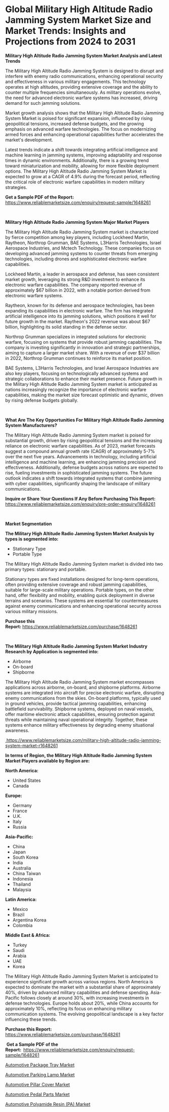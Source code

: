 <p><h1>Global Military High Altitude Radio Jamming System Market Size and Market Trends: Insights and Projections from 2024 to 2031</h1></p><p><strong>Military High Altitude Radio Jamming System Market Analysis and Latest Trends</strong></p>
<p><p>The Military High Altitude Radio Jamming System is designed to disrupt and interfere with enemy radio communications, enhancing operational security and effectiveness in various military engagements. This technology operates at high altitudes, providing extensive coverage and the ability to counter multiple frequencies simultaneously. As military operations evolve, the need for advanced electronic warfare systems has increased, driving demand for such jamming solutions.</p><p>Market growth analysis shows that the Military High Altitude Radio Jamming System Market is poised for significant expansion, influenced by rising geopolitical tensions, increased defense budgets, and the growing emphasis on advanced warfare technologies. The focus on modernizing armed forces and enhancing operational capabilities further accelerates the market's development.</p><p>Latest trends indicate a shift towards integrating artificial intelligence and machine learning in jamming systems, improving adaptability and response times in dynamic environments. Additionally, there is a growing trend toward miniaturization and mobility, allowing for more flexible deployment options. The Military High Altitude Radio Jamming System Market is expected to grow at a CAGR of 4.9% during the forecast period, reflecting the critical role of electronic warfare capabilities in modern military strategies.</p></p>
<p><strong>Get a Sample PDF of the Report:&nbsp;</strong> <a href="https://www.reliablemarketsize.com/enquiry/request-sample/1648261?utm_campaign=1608&utm_medium=2&utm_source=Github&utm_content=ia&utm_term=14102024&utm_id=military-high-altitude-radio-jamming-system">https://www.reliablemarketsize.com/enquiry/request-sample/1648261</a></p>
<p>&nbsp;</p>
<p><strong>Military High Altitude Radio Jamming System Major Market Players</strong></p>
<p><p>The Military High Altitude Radio Jamming System market is characterized by fierce competition among key players, including Lockheed Martin, Raytheon, Northrop Grumman, BAE Systems, L3Harris Technologies, Israel Aerospace Industries, and Mctech Technology. These companies focus on developing advanced jamming systems to counter threats from emerging technologies, including drones and sophisticated electronic warfare capabilities.</p><p>Lockheed Martin, a leader in aerospace and defense, has seen consistent market growth, leveraging its strong R&D investment to enhance its electronic warfare capabilities. The company reported revenue of approximately $67 billion in 2022, with a notable portion derived from electronic warfare systems.</p><p>Raytheon, known for its defense and aerospace technologies, has been expanding its capabilities in electronic warfare. The firm has integrated artificial intelligence into its jamming solutions, which positions it well for future growth in the market. Raytheon's 2022 revenue was about $67 billion, highlighting its solid standing in the defense sector.</p><p>Northrop Grumman specializes in integrated solutions for electronic warfare, focusing on systems that provide robust jamming capabilities. The company is investing significantly in innovation and strategic partnerships, aiming to capture a larger market share. With a revenue of over $37 billion in 2022, Northrop Grumman continues to reinforce its market position.</p><p>BAE Systems, L3Harris Technologies, and Israel Aerospace Industries are also key players, focusing on technologically advanced systems and strategic collaborations to enhance their market presence. Future growth in the Military High Altitude Radio Jamming System market is anticipated as nations increasingly recognize the importance of electronic warfare capabilities, making the market size forecast optimistic and dynamic, driven by rising defense budgets globally.</p></p>
<p>&nbsp;</p>
<p><strong>What Are The Key Opportunities For Military High Altitude Radio Jamming System Manufacturers?</strong></p>
<p><p>The Military High Altitude Radio Jamming System market is poised for substantial growth, driven by rising geopolitical tensions and the increasing reliance on electronic warfare capabilities. As of 2023, market forecasts suggest a compound annual growth rate (CAGR) of approximately 5-7% over the next five years. Advancements in technology, including artificial intelligence and machine learning, are enhancing jamming precision and effectiveness. Additionally, defense budgets across nations are expected to rise, fueling investments in sophisticated jamming systems. The future outlook indicates a shift towards integrated systems that combine jamming with cyber capabilities, significantly shaping the landscape of military communications.</p></p>
<p><strong>Inquire or Share Your Questions If Any Before Purchasing This Report:</strong> <a href="https://www.reliablemarketsize.com/enquiry/pre-order-enquiry/1648261?utm_campaign=1608&utm_medium=2&utm_source=Github&utm_content=ia&utm_term=14102024&utm_id=military-high-altitude-radio-jamming-system">https://www.reliablemarketsize.com/enquiry/pre-order-enquiry/1648261</a></p>
<p>&nbsp;</p>
<p><strong>Market Segmentation</strong></p>
<p><strong>The Military High Altitude Radio Jamming System Market Analysis by types is segmented into:</strong></p>
<p><ul><li>Stationary Type</li><li>Portable Type</li></ul></p>
<p><p>The Military High Altitude Radio Jamming System market is divided into two primary types: stationary and portable. </p><p>Stationary types are fixed installations designed for long-term operations, often providing extensive coverage and robust jamming capabilities, suitable for large-scale military operations. Portable types, on the other hand, offer flexibility and mobility, enabling quick deployment in diverse terrains and scenarios. These systems are essential for countermeasures against enemy communications and enhancing operational security across various military missions.</p></p>
<p><strong>Purchase this Report:&nbsp;</strong><a href="https://www.reliablemarketsize.com/purchase/1648261?utm_campaign=1608&utm_medium=2&utm_source=Github&utm_content=ia&utm_term=14102024&utm_id=military-high-altitude-radio-jamming-system">https://www.reliablemarketsize.com/purchase/1648261</a></p>
<p>&nbsp;</p>
<p><strong>The Military High Altitude Radio Jamming System Market Industry Research by Application is segmented into:</strong></p>
<p><ul><li>Airborne</li><li>On-board</li><li>Shipborne</li></ul></p>
<p><p>The Military High Altitude Radio Jamming System market encompasses applications across airborne, on-board, and shipborne platforms. Airborne systems are integrated into aircraft for precise electronic warfare, disrupting enemy communications from the skies. On-board platforms, typically used in ground vehicles, provide tactical jamming capabilities, enhancing battlefield survivability. Shipborne systems, deployed on naval vessels, offer maritime electronic attack capabilities, ensuring protection against threats while maintaining naval operational integrity. Together, these systems enhance military effectiveness by degrading enemy situational awareness.</p></p>
<p><a href="https://www.reliablemarketsize.com/military-high-altitude-radio-jamming-system-market-r1648261?utm_campaign=1608&utm_medium=2&utm_source=Github&utm_content=ia&utm_term=14102024&utm_id=military-high-altitude-radio-jamming-system">&nbsp;https://www.reliablemarketsize.com/military-high-altitude-radio-jamming-system-market-r1648261</a></p>
<p><strong>In terms of Region, the Military High Altitude Radio Jamming System Market Players available by Region are:</strong></p>
<p>
    <p> <strong> North America: </strong>
        <ul>
            <li>United States</li>
            <li>Canada</li>
        </ul>
        </p> 
    <p> <strong> Europe: </strong>
        <ul>
            <li>Germany</li>
            <li>France</li>
            <li>U.K.</li>
            <li>Italy</li>
            <li>Russia</li>
        </ul>
        </p> 
    <p> <strong> Asia-Pacific: </strong>
        <ul>
            <li>China</li>
            <li>Japan</li>
            <li>South Korea</li>
            <li>India</li>
            <li>Australia</li>
            <li>China Taiwan</li>
            <li>Indonesia</li>
            <li>Thailand</li>
            <li>Malaysia</li>
        </ul>
        </p> 
    <p> <strong> Latin America: </strong>
        <ul>
            <li>Mexico</li>
            <li>Brazil</li>
            <li>Argentina Korea</li>
            <li>Colombia</li>
        </ul>
        </p> 
    <p> <strong> Middle East & Africa: </strong>
        <ul>
            <li>Turkey</li>
            <li>Saudi</li>
            <li>Arabia</li>
            <li>UAE</li>
            <li>Korea</li>
        </ul>
    </p>
    </p>
<p><p>The Military High Altitude Radio Jamming System Market is anticipated to experience significant growth across various regions. North America is expected to dominate the market with a substantial share of approximately 40%, driven by advanced military capabilities and defense spending. Asia-Pacific follows closely at around 30%, with increasing investments in defense technologies. Europe holds about 20%, while China accounts for approximately 10%, reflecting its focus on enhancing military communication systems. The evolving geopolitical landscape is a key factor influencing these trends.</p></p>
<p><strong>Purchase this Report: </strong><a href="https://www.reliablemarketsize.com/purchase/1648261?utm_campaign=1608&utm_medium=2&utm_source=Github&utm_content=ia&utm_term=14102024&utm_id=military-high-altitude-radio-jamming-system">https://www.reliablemarketsize.com/purchase/1648261</a></p>
<p>&nbsp;<strong>Get a Sample PDF of the Report:&nbsp;&nbsp;</strong><a href="https://www.reliablemarketsize.com/enquiry/request-sample/1648261?utm_campaign=1608&utm_medium=2&utm_source=Github&utm_content=ia&utm_term=14102024&utm_id=military-high-altitude-radio-jamming-system">https://www.reliablemarketsize.com/enquiry/request-sample/1648261</a></p>
<p><strong></strong></p>
<p><p><a href="https://www.linkedin.com/pulse/automotive-package-tray-market2024-2031-industry-insights-auxue?trk=public_post_embed_feed-article-content&utm_campaign=1608&utm_medium=2&utm_source=Github&utm_content=ia&utm_term=14102024&utm_id=military-high-altitude-radio-jamming-system">Automotive Package Tray Market</a></p><p><a href="https://www.linkedin.com/pulse/global-automotive-parking-lamp-market-projected-grow-cagr-skrke?trk=public_post_embed_feed-article-content&utm_campaign=1608&utm_medium=2&utm_source=Github&utm_content=ia&utm_term=14102024&utm_id=military-high-altitude-radio-jamming-system">Automotive Parking Lamp Market</a></p><p><a href="https://www.linkedin.com/pulse/strategic-roadmap-global-automotive-pillar-cover-market-insights-i03uf?utm_campaign=1608&utm_medium=2&utm_source=Github&utm_content=ia&utm_term=14102024&utm_id=military-high-altitude-radio-jamming-system">Automotive Pillar Cover Market</a></p><p><a href="https://www.linkedin.com/pulse/pioneering-growth-analyzing-global-automotive-pedal-parts-totge?trk=public_post_embed_feed-article-content&utm_campaign=1608&utm_medium=2&utm_source=Github&utm_content=ia&utm_term=14102024&utm_id=military-high-altitude-radio-jamming-system">Automotive Pedal Parts Market</a></p><p><a href="https://www.linkedin.com/pulse/emerging-opportunities-challenges-global-automotive-polyamide-bjwje?trk=public_post_embed_feed-article-content&utm_campaign=1608&utm_medium=2&utm_source=Github&utm_content=ia&utm_term=14102024&utm_id=military-high-altitude-radio-jamming-system">Automotive Polyamide Resin (PA) Market</a></p></p>